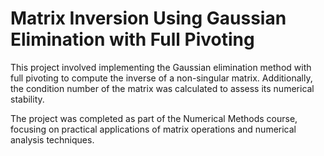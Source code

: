 # Matrix Inversion Using Gaussian Elimination with Full Pivoting

This project involved implementing the Gaussian elimination method with full pivoting to compute the inverse of a non-singular matrix. Additionally, the condition number of the matrix was calculated to assess its numerical stability.

The project was completed as part of the Numerical Methods course, focusing on practical applications of matrix operations and numerical analysis techniques.

